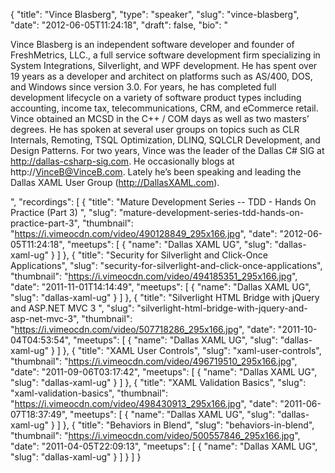 {
  "title": "Vince Blasberg",
  "type": "speaker",
  "slug": "vince-blasberg",
  "date": "2012-06-05T11:24:18",
  "draft": false,
  "bio": "<p>Vince Blasberg is an independent software developer and founder of FreshMetrics, LLC., a full service software development firm specializing in System Integrations, Silverlight, and WPF development. He has spent over 19 years as a developer and architect on platforms such as AS/400, DOS, and Windows since version 3.0. For years, he has completed full development lifecycle on a variety of software product types including accounting, income tax, telecommunications, CRM, and eCommerce retail. Vince obtained an MCSD in the C++ / COM days as well as two masters’ degrees. He has spoken at several user groups on topics such as CLR Internals, Remoting, TSQL Optimization, DLINQ, SQLCLR Development, and Design Patterns. For two years, Vince was the leader of the Dallas C# SIG at http://dallas-csharp-sig.com. He occasionally blogs at http://VinceB@VinceB.com. Lately he’s been speaking and leading the Dallas XAML User Group (http://DallasXAML.com).</p>",
  "recordings": [
    {
      "title": "Mature Development Series -- TDD - Hands On Practice (Part 3) ",
      "slug": "mature-development-series-tdd-hands-on-practice-part-3",
      "thumbnail": "https://i.vimeocdn.com/video/490128849_295x166.jpg",
      "date": "2012-06-05T11:24:18",
      "meetups": [
        {
          "name": "Dallas XAML UG",
          "slug": "dallas-xaml-ug"
        }
      ]
    },
    {
      "title": "Security for Silverlight and Click-Once Applications",
      "slug": "security-for-silverlight-and-click-once-applications",
      "thumbnail": "https://i.vimeocdn.com/video/494185351_295x166.jpg",
      "date": "2011-11-01T14:14:49",
      "meetups": [
        {
          "name": "Dallas XAML UG",
          "slug": "dallas-xaml-ug"
        }
      ]
    },
    {
      "title": "Silverlight HTML Bridge with jQuery and ASP.NET MVC 3 ",
      "slug": "silverlight-html-bridge-with-jquery-and-asp-net-mvc-3",
      "thumbnail": "https://i.vimeocdn.com/video/507718286_295x166.jpg",
      "date": "2011-10-04T04:53:54",
      "meetups": [
        {
          "name": "Dallas XAML UG",
          "slug": "dallas-xaml-ug"
        }
      ]
    },
    {
      "title": "XAML User Controls",
      "slug": "xaml-user-controls",
      "thumbnail": "https://i.vimeocdn.com/video/496719510_295x166.jpg",
      "date": "2011-09-06T03:17:42",
      "meetups": [
        {
          "name": "Dallas XAML UG",
          "slug": "dallas-xaml-ug"
        }
      ]
    },
    {
      "title": "XAML Validation Basics",
      "slug": "xaml-validation-basics",
      "thumbnail": "https://i.vimeocdn.com/video/498430913_295x166.jpg",
      "date": "2011-06-07T18:37:49",
      "meetups": [
        {
          "name": "Dallas XAML UG",
          "slug": "dallas-xaml-ug"
        }
      ]
    },
    {
      "title": "Behaviors in Blend",
      "slug": "behaviors-in-blend",
      "thumbnail": "https://i.vimeocdn.com/video/500557846_295x166.jpg",
      "date": "2011-04-05T22:09:13",
      "meetups": [
        {
          "name": "Dallas XAML UG",
          "slug": "dallas-xaml-ug"
        }
      ]
    }
  ]
}